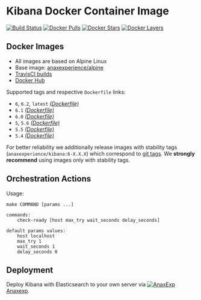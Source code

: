# Kibana Docker Container Image

[![Build Status](https://travis-ci.org/anaxexp/kibana.svg?branch=master)](https://travis-ci.org/anaxexp/kibana)
[![Docker Pulls](https://img.shields.io/docker/pulls/anaxexperience/kibana.svg)](https://hub.docker.com/r/anaxexperience/kibana)
[![Docker Stars](https://img.shields.io/docker/stars/anaxexperience/kibana.svg)](https://hub.docker.com/r/anaxexperience/kibana)
[![Docker Layers](https://images.microbadger.com/badges/image/anaxexperience/kibana.svg)](https://microbadger.com/images/anaxexperience/kibana)


## Docker Images

* All images are based on Alpine Linux
* Base image: [anaxexperience/alpine](https://github.com/anaxexp/alpine)
* [TravisCI builds](https://travis-ci.org/anaxexp/kibana) 
* [Docker Hub](https://hub.docker.com/r/anaxexp/kibana)

Supported tags and respective `Dockerfile` links:

* `6`, `6.2`, `latest` [_(Dockerfile)_](https://github.com/anaxexp/kibana/tree/master/Dockerfile)
* `6.1` [_(Dockerfile)_](https://github.com/anaxexp/kibana/tree/master/Dockerfile)
* `6.0` [_(Dockerfile)_](https://github.com/anaxexp/kibana/tree/master/Dockerfile)
* `5`, `5.6` [_(Dockerfile)_](https://github.com/anaxexp/kibana/tree/master/Dockerfile)
* `5.5` [_(Dockerfile)_](https://github.com/anaxexp/kibana/tree/master/Dockerfile)
* `5.4` [_(Dockerfile)_](https://github.com/anaxexp/kibana/tree/master/Dockerfile)

For better reliability we additionally release images with stability tags (`anaxexperience/kibana:6-X.X.X`) which correspond to [git tags](https://github.com/anaxexp/kibana/releases). We **strongly recommend** using images only with stability tags. 

## Orchestration Actions

Usage:
```
make COMMAND [params ...]
 
commands:
    check-ready [host max_try wait_seconds delay_seconds]
 
default params values:
    host localhost
    max_try 1
    wait_seconds 1
    delay_seconds 0
```

## Deployment

Deploy Kibana with Elasticsearch to your own server via [![AnaxExp](https://www.google.com/s2/favicons?domain=anaxexp.io) Anaxexp](https://anaxexp.io).
